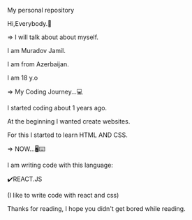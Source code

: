 My personal repository

Hi,Everybody.👋

=> I will talk about about myself.

I am Muradov Jamil.

I am from Azerbaijan.

I am 18 y.o

=> My Coding Journey...💻

I started coding about 1 years ago.

At the beginning I wanted create websites.

For this I started to learn HTML AND CSS.

=> NOW...🖥️⌨️

I am writing code with this language:

✔️REACT.JS

(I like to write code with react and css)

Thanks for reading, I hope you didn't get bored while reading.
